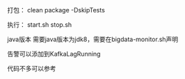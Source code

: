 
打包：
clean package -DskipTests

执行：
start.sh
stop.sh

java版本
需要java版本为jdk8，需要在bigdata-monitor.sh声明

告警可以添加到KafkaLagRunning

代码不多可以参考
